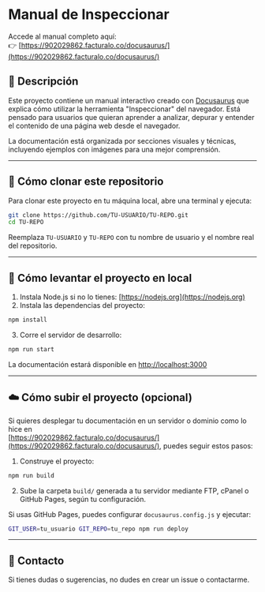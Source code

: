 
# Manual de Inspeccionar

Accede al manual completo aquí:  
👉 [https://902029862.facturalo.co/docusaurus/](https://902029862.facturalo.co/docusaurus/)

## 📘 Descripción

Este proyecto contiene un manual interactivo creado con [Docusaurus](https://docusaurus.io/) que explica cómo utilizar la herramienta "Inspeccionar" del navegador. Está pensado para usuarios que quieran aprender a analizar, depurar y entender el contenido de una página web desde el navegador.

La documentación está organizada por secciones visuales y técnicas, incluyendo ejemplos con imágenes para una mejor comprensión.

---

## 🚀 Cómo clonar este repositorio

Para clonar este proyecto en tu máquina local, abre una terminal y ejecuta:

```bash
git clone https://github.com/TU-USUARIO/TU-REPO.git
cd TU-REPO
```

Reemplaza `TU-USUARIO` y `TU-REPO` con tu nombre de usuario y el nombre real del repositorio.

---

## 🔧 Cómo levantar el proyecto en local

1. Instala Node.js si no lo tienes: [https://nodejs.org](https://nodejs.org)
2. Instala las dependencias del proyecto:

```bash
npm install
```

3. Corre el servidor de desarrollo:

```bash
npm run start
```

La documentación estará disponible en [http://localhost:3000](http://localhost:3000)

---

## ☁️ Cómo subir el proyecto (opcional)

Si quieres desplegar tu documentación en un servidor o dominio como lo hice en  
[https://902029862.facturalo.co/docusaurus/](https://902029862.facturalo.co/docusaurus/), puedes seguir estos pasos:

1. Construye el proyecto:

```bash
npm run build
```

2. Sube la carpeta `build/` generada a tu servidor mediante FTP, cPanel o GitHub Pages, según tu configuración.

Si usas GitHub Pages, puedes configurar `docusaurus.config.js` y ejecutar:

```bash
GIT_USER=tu_usuario GIT_REPO=tu_repo npm run deploy
```

---

## 📩 Contacto

Si tienes dudas o sugerencias, no dudes en crear un issue o contactarme.
